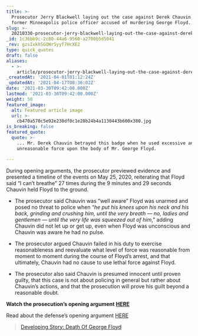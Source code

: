 ```yaml
---
title: >-
  Prosecutor Jerry Blackwell laying out the case against Derek Chauvin, the
  former Minneapolis police officer accused of murdering George Floyd.
slug: >-
  20210330-prosecutor-jerry-blackwell-laying-out-the-case-against-derek-chauvin-the-former-minneapolis
_id: 1c36bb9c-2c80-44a6-9560-a2700b5d5041
_rev: gzsIxkhSGQWrSyyf7HcXE2
type: quick_quotes
draft: false
aliases:
  - >-
    article/prosecutor-jerry-blackwell-laying-out-the-case-against-derek-chauvin-the-former-minneapolis-police-officer-accused-of-murdering-george-floyd/
_createdAt: '2021-04-01T01:12:24Z'
_updatedAt: '2021-04-17T08:36:02Z'
date: '2021-03-30T09:42:00.000Z'
lastmod: '2021-03-30T09:42:00.000Z'
weight: 50
featured_image:
  alt: Featured article image
  url: >-
    cb470a570c5e92e230df0c1e28b24b4a1130443b600x380.jpg
is_breaking: false
featured_quote:
  quote: >-
    ... Mr. Derek Chauvin betrayed this badge when he used excessive and
    unreasonable force upon the body of Mr. George Floyd.

---
```

During opening arguments, the prosecutor previewed evidence and presented a timeline of the events on May 25, 2020, reiterating that Floyd said “I can’t breathe” 27 times during the 9 minutes and 29 seconds Chauvin held Floyd to the ground.

  * The prosecutor said Chauvin was “well aware” Floyd was unarmed and posed no threat to police when “_he put his knees upon his neck and his back, grinding and crushing him, until the very breath — no, ladies and gentlemen — until the very life was squeezed out of him_,” adding Chauvin did not let up or get up, even when Floyd was unconscious and Chauvin was aware he had no pulse.

* The prosecutor argued Chauvin failed in his duty to exercise reasonableness and reevaluate what level of force was reasonable from moment to moment during the course of Floyd’s arrest, and that ultimately, Chauvin had no cause to use lethal force against Floyd.
* The prosecutor also said Chauvin is presumed innocent until proven guilty, that this case is not about policing in general but rather about Chauvin’s actions, and that the prosecution will prove his guilt beyond a reasonable doubt.

**Watch the prosecution’s opening argument** [**HERE**](https://www.kare11.com/video/news/local/george-floyd/derek-chauvin-trial-begins-with-prosecution-opening-statement/89-23c326ac-c500-4a78-9770-c48faa918ffc)

Read about the defense’s opening argument [HERE](https://smarthernews.com/article/derek-chauvins-defense-attorney-eric-nelson-making-the-case-against-holding-chauvin-responsible-for-george-floyds-death/)

> [Developing Story: Death Of George Floyd](https://smarthernews.com/article/developing-story-the-death-of-george-floyd/)